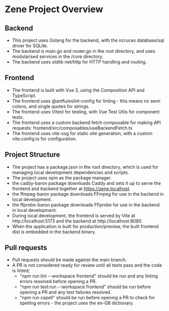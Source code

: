 # Zene Project Overview
## Backend
- This project uses Golang for the backend, with the ncruces database/sql driver for SQLite.
- The backend is main.go and router.go in the root directory, and uses modularised services in the /core directory.
- The backend uses stdlib net/http for HTTP handling and routing.
## Frontend
- The frontend is built with Vue 3, using the Composition API and TypeScript.
- The frontend uses @antfu/eslint-config for linting - this means no semi colons, and single quotes for strings.
- The frontend uses Vitest for testing, with Vue Test Utils for component tests.
- The frontend uses a custom backend fetch composable for making API requests: frontend/src/composables/useBackendFetch.ts
- The frontend uses vite-ssg for static site generation, with a custom vite.config.ts for configuration.
## Project Structure
- The project has a package.json in the root directory, which is used for managing local development dependencies and scripts.
- The project uses npm as the package manager.
- the caddy-baron package downloads Caddy and sets it up to serve the frontend and backend together at https://zene.localhost.
- the ffmpeg-baron package downloads FFmpeg for use in the backend in local development.
- the ffprobe-baron package downloads FFprobe for use in the backend in local development.
- During local development, the frontend is served by Vite at http://localhost:5173 and the backend at http://localhost:8080.
- When the application is built for production/preview, the built frontend dist is embedded in the backend binary.
## Pull requests
- Pull requests should be made against the main branch.
- A PR is not considered ready for review until all tests pass and the code is linted;
    - "npm run lint --workspace frontend" should be run and any linting errors resolved before opening a PR.
    - "npm run test:run --workspace frontend" should be run before opening a PR and any test failures resolved.
    - "npm run cspell" should be run before opening a PR to check for spelling errors - the project uses the en-GB dictionary.
